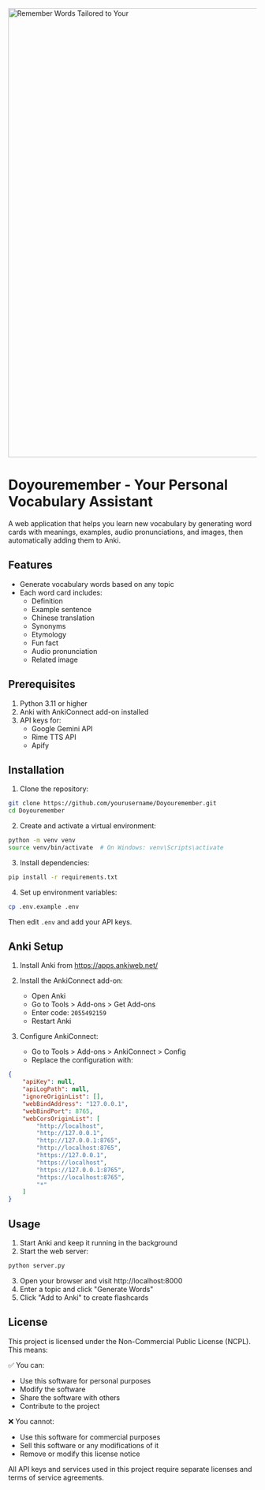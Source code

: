 <img width="911" alt=" Remember Words Tailored to Your" src="https://github.com/user-attachments/assets/8d4e8fd6-b11f-42bc-a464-370b52aba2d3" />



# Doyouremember - Your Personal Vocabulary Assistant

A web application that helps you learn new vocabulary by generating word cards with meanings, examples, audio pronunciations, and images, then automatically adding them to Anki.

## Features

- Generate vocabulary words based on any topic
- Each word card includes:
  - Definition
  - Example sentence
  - Chinese translation
  - Synonyms
  - Etymology
  - Fun fact
  - Audio pronunciation
  - Related image

## Prerequisites

1. Python 3.11 or higher
2. Anki with AnkiConnect add-on installed
3. API keys for:
   - Google Gemini API
   - Rime TTS API
   - Apify

## Installation

1. Clone the repository:
```bash
git clone https://github.com/yourusername/Doyouremember.git
cd Doyouremember
```

2. Create and activate a virtual environment:
```bash
python -m venv venv
source venv/bin/activate  # On Windows: venv\Scripts\activate
```

3. Install dependencies:
```bash
pip install -r requirements.txt
```

4. Set up environment variables:
```bash
cp .env.example .env
```
Then edit `.env` and add your API keys.

## Anki Setup

1. Install Anki from https://apps.ankiweb.net/
2. Install the AnkiConnect add-on:
   - Open Anki
   - Go to Tools > Add-ons > Get Add-ons
   - Enter code: `2055492159`
   - Restart Anki

3. Configure AnkiConnect:
   - Go to Tools > Add-ons > AnkiConnect > Config
   - Replace the configuration with:
```json
{
    "apiKey": null,
    "apiLogPath": null,
    "ignoreOriginList": [],
    "webBindAddress": "127.0.0.1",
    "webBindPort": 8765,
    "webCorsOriginList": [
        "http://localhost",
        "http://127.0.0.1",
        "http://127.0.0.1:8765",
        "http://localhost:8765",
        "https://127.0.0.1",
        "https://localhost",
        "https://127.0.0.1:8765",
        "https://localhost:8765",
        "*"
    ]
}
```

## Usage

1. Start Anki and keep it running in the background
2. Start the web server:
```bash
python server.py
```
3. Open your browser and visit http://localhost:8000
4. Enter a topic and click "Generate Words"
5. Click "Add to Anki" to create flashcards

## License

This project is licensed under the Non-Commercial Public License (NCPL). This means:

✅ You can:
- Use this software for personal purposes
- Modify the software
- Share the software with others
- Contribute to the project

❌ You cannot:
- Use this software for commercial purposes
- Sell this software or any modifications of it
- Remove or modify this license notice

All API keys and services used in this project require separate licenses and terms of service agreements. 



